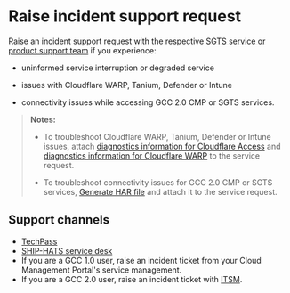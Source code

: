 # Raise incident support request

Raise an incident support request with the respective
[SGTS service or product support team](#support-channels) if you
experience:

- uninformed service interruption or degraded service

- issues with Cloudflare WARP, Tanium, Defender or Intune

- connectivity issues while accessing GCC 2.0 CMP or SGTS services.


>**Notes:**
>
>- To troubleshoot Cloudflare WARP, Tanium, Defender or Intune issues,
>  attach [diagnostics information for Cloudflare Access] and
>  [diagnostics information for Cloudflare WARP] to the service request.
>
>- To troubleshoot connectivity issues for GCC 2.0 CMP or SGTS services,
>  [Generate HAR file] and attach it to the service request.

## Support channels

- [TechPass](https://form.gov.sg/#!/5f69797d0666cb0011cc59da)
- [SHIP-HATS service desk](https://jira.ship.gov.sg/servicedesk/customer/portal/11)
- If you are a GCC 1.0 user, raise an incident ticket from your Cloud
  Management Portal's service management.
- If you are a GCC 2.0 user, raise an incident ticket with
  [ITSM](https://itsm.sgnet.gov.sg/sp3).


[diagnostics information for Cloudflare Access]: faqs/how-to-generate-and-upload-diagnostic-files-to-incident-support-request.md#generate-cloudflare-access-diagnostic-file
[Generate HAR file]: faqs/how-to-generate-and-upload-diagnostic-files-to-incident-support-request.md#generate-har-file
[diagnostics information for Cloudflare WARP]: faqs/how-to-generate-and-upload-diagnostic-files-to-incident-support-request.md#generate-cloudflare-warp-diagnostic-logs

